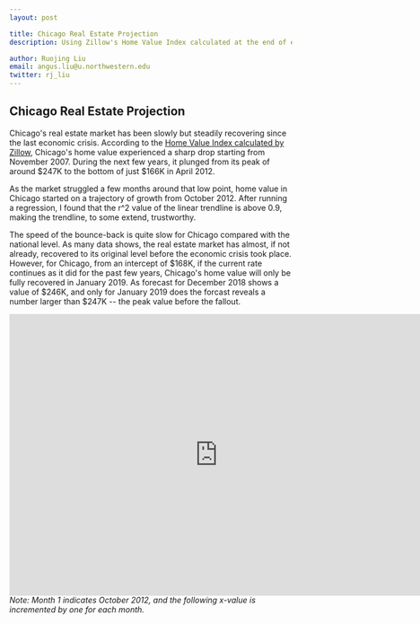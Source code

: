 ```yaml
---
layout: post

title: Chicago Real Estate Projection
description: Using Zillow's Home Value Index calculated at the end of each month to project Chicago's future real estate market

author: Ruojing Liu
email: angus.liu@u.northwestern.edu
twitter: rj_liu
---
```


## Chicago Real Estate Projection

Chicago's real estate market has been slowly but steadily recovering since the last economic crisis. According to the <a href="http://www.zillow.com/chicago-il/home-values/">Home Value Index calculated by Zillow</a>, Chicago's home value experienced a sharp drop starting from November 2007. During the next few years, it plunged from its peak of around $247K to the bottom of just $166K in April 2012.

As the market struggled a few months around that low point, home value in Chicago started on a trajectory of growth from October 2012. After running a regression, I found that the r^2 value of the linear trendline is above 0.9, making the trendline, to some extend, trustworthy.

The speed of the bounce-back is quite slow for Chicago compared with the national level. As many data shows, the real estate market has almost, if not already, recovered to its original level before the economic crisis took place. However, for Chicago, from an intercept of $168K, if the current rate continues as it did for the past few years, Chicago's home value will only be fully recovered in January 2019. As forecast for December 2018 shows a value of $246K, and only for January 2019 does the forcast reveals a number larger than $247K -- the peak value before the fallout.
<iframe width="741" height="501.5" seamless frameborder="0" scrolling="no" src="https://docs.google.com/spreadsheets/d/1U36JZuJUcCH3ez2PJkyjxG3YKvV1jBIJ3THpSvUJCZ0/pubchart?oid=1892042934&amp;format=interactive"></iframe>
<i>Note: Month 1 indicates October 2012, and the following x-value is incremented by one for each month.</i>
